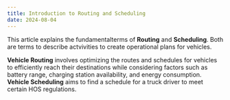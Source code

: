 ```yaml
---
title: Introduction to Routing and Scheduling
date: 2024-08-04
---
```

This article explains the fundamentalterms of **Routing** and **Scheduling**. Both are terms to describe actvivities to create operational plans for vehicles.
<!--more-->
**Vehicle Routing** involves optimizing the routes and schedules for vehicles to efficiently reach their destinations while considering factors such as battery range, charging station availability, and energy consumption. **Vehicle Scheduling** aims to find a schedule for a truck driver to meet certain HOS regulations.
